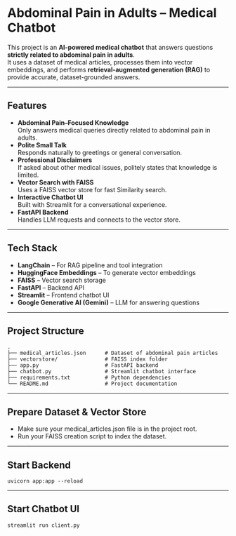 # Abdominal Pain in Adults – Medical Chatbot

This project is an **AI-powered medical chatbot** that answers questions **strictly related to abdominal pain in adults**.  
It uses a dataset of medical articles, processes them into vector embeddings, and performs **retrieval-augmented generation (RAG)** to provide accurate, dataset-grounded answers.

---

## Features
- **Abdominal Pain–Focused Knowledge**  
  Only answers medical queries directly related to abdominal pain in adults.
- **Polite Small Talk**  
  Responds naturally to greetings or general conversation.
- **Professional Disclaimers**  
  If asked about other medical issues, politely states that knowledge is limited.
- **Vector Search with FAISS**  
  Uses a FAISS vector store for fast Similarity search.
- **Interactive Chatbot UI**  
  Built with Streamlit for a conversational experience.
- **FastAPI Backend**  
  Handles LLM requests and connects to the vector store.

---

## Tech Stack
- **LangChain** – For RAG pipeline and tool integration
- **HuggingFace Embeddings** – To generate vector embeddings
- **FAISS** – Vector search storage
- **FastAPI** – Backend API
- **Streamlit** – Frontend chatbot UI
- **Google Generative AI (Gemini)** – LLM for answering questions

---

## Project Structure
    .
    ├── medical_articles.json      # Dataset of abdominal pain articles
    ├── vectorstore/               # FAISS index folder
    ├── app.py                     # FastAPI backend
    ├── chatbot.py                 # Streamlit chatbot interface
    ├── requirements.txt           # Python dependencies
    └── README.md                  # Project documentation

---
## Prepare Dataset & Vector Store

- Make sure your medical_articles.json file is in the project root.
- Run your FAISS creation script to index the dataset.

---
## Start Backend
    uvicorn app:app --reload

---
## Start Chatbot UI
    streamlit run client.py


